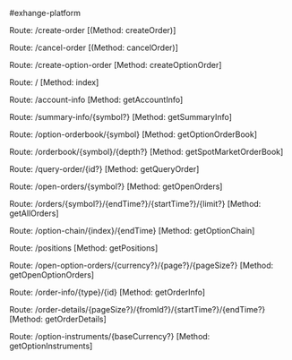 #exhange-platform

Route: /create-order
[(Method: createOrder)]

Route: /cancel-order
[(Method: cancelOrder)]

Route: /create-option-order
[Method: createOptionOrder]

Route: / 
[Method: index]

Route: /account-info
[Method: getAccountInfo]

Route: /summary-info/{symbol?}
[Method: getSummaryInfo]

Route: /option-orderbook/{symbol}
[Method: getOptionOrderBook]

Route: /orderbook/{symbol}/{depth?}
[Method: getSpotMarketOrderBook]

Route: /query-order/{id?}
[Method: getQueryOrder]

Route: /open-orders/{symbol?}
[Method: getOpenOrders]

Route: /orders/{symbol?}/{endTime?}/{startTime?}/{limit?}
[Method: getAllOrders]

Route: /option-chain/{index}/{endTime}
[Method: getOptionChain]

Route: /positions
[Method: getPositions]

Route: /open-option-orders/{currency?}/{page?}/{pageSize?}
[Method: getOpenOptionOrders]

Route: /order-info/{type}/{id}
[Method: getOrderInfo]

Route: /order-details/{pageSize?}/{fromId?}/{startTime?}/{endTime?}
[Method: getOrderDetails]

Route: /option-instruments/{baseCurrency?}
[Method: getOptionInstruments]
